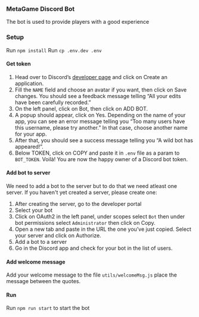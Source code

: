 ### MetaGame Discord Bot
The bot is used to provide players with a good experience

### Setup
Run `npm install`
Run `cp .env.dev .env`

#### Get token
1. Head over to Discord’s [developer page](https://discordapp.com/developers/applications) and click on Create an application.
2. Fill the `NAME` field and choose an avatar if you want, then click on Save changes. You should see a feedback message telling “All your edits have been carefully recorded.”
3. On the left panel, click on Bot, then click on ADD BOT.
4. A popup should appear, click on Yes. Depending on the name of your app, you can see an error message telling you “Too many users have this username, please try another.” In that case, choose another name for your app.
5. After that, you should see a success message telling you “A wild bot has appeared!”.
6. Below TOKEN, click on COPY and paste it in `.env` file as a param to `BOT_TOKEN`. Voilà! You are now the happy owner of a Discord bot token.

#### Add bot to server
We need to add a bot to the server but to do that we need atleast one server. If you haven't yet created a server, please create one:
1. After creating the server, go to the developer portal
2. Select your bot
3. Click on OAuth2 in the left panel, under scopes select `Bot` then under bot permissions select `Administrator` then click on Copy.
3. Open a new tab and paste in the URL the one you’ve just copied. Select your server and click on Authorize.
4. Add a bot to a server
5. Go in the Discord app and check for your bot in the list of users.

#### Add welcome message
Add your welcome message to the file `utils/welcomeMsg.js` place the message between the quotes.

#### Run
Run `npm run start` to start the bot